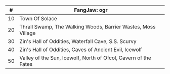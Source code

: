 |#|FangJaw: ogr|
|---|---|
|10|Town Of Solace|
|20|Thrall Swamp, The Walking Woods, Barrier Wastes, Moss Village|
|30|Zin's Hall of Oddities, Waterfall Cave, S.S. Scurvy|
|40|Zin's Hall of Oddities, Caves of Ancient Evil, Icewolf|
|50|Valley of the Sun, Icewolf, North of Ofcol, Cavern of the Fates|
